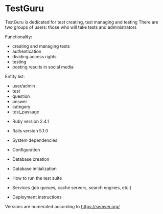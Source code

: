 # TestGuru

TestGuru is dedicated for test creating, test managing and testing
There are two groups of users: those who will take tests and administrators

Functionality:
- creating and managing tests
- authentication
- dividing access rights
- testing
- posting results in social media

Entity list:
- user/admin
- test
- question
- answer
- category
- test_passage




* Ruby version 2.4.1
* Rails version 5.1.0

* System dependencies

* Configuration

* Database creation

* Database initialization

* How to run the test suite

* Services (job queues, cache servers, search engines, etc.)

* Deployment instructions


Versions are numerated according to https://semver.org/
